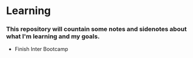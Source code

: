 # Learning
### This repository will countain some notes and sidenotes about what I'm learning and my goals.


* Finish Inter Bootcamp
